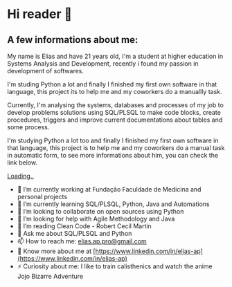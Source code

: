 # Hi reader 👋
## A few informations about me:<br>
<p>My name is Elias and have 21 years old, I'm a student at higher education in Systems Analysis and Development, recently i found my passion in development of softwares.</p>
<p>I'm studing Python a lot and finally I finished my first own software in that language, this project its to help me and my coworkers do a manuallly task.</p>
<p>Currently, I'm analysing the systems, databases and processes of my job to develop problems solutions using SQL/PLSQL to make code blocks, create procedures, triggers and improve current documentations about tables and some process.</p>
<p>I'm studying Python a lot too and finally I finished my first own software in that language, this project is to help me and my coworkers do a manual task in automatic form, to see more informations about him, you can check the link below.</p>

<a href="">Loading..</a>

- 🔭 I’m currently working at Fundação Faculdade de Medicina and personal projects
- 🌱 I’m currently learning SQL/PLSQL, Python, Java and Automations 
- 👯 I’m looking to collaborate on open sources using Python
- 🤔 I’m looking for help with Agile Methodology and Java
- 📖 I’m reading Clean Code - Robert Cecil Martin
- 💬 Ask me about SQL/PLSQL and Python
- 📫 How to reach me: elias.ap.pro@gmail.com
- 📄 Know more about me at [https://www.linkedin.com/in/elias-ap](https://www.linkedin.com/in/elias-ap)
- ⚡ Curiosity about me: I like to train calisthenics and watch the anime Jojo Bizarre Adventure

